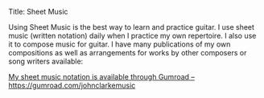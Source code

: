 Title: Sheet Music


Using Sheet Music is the best way to learn and practice guitar.  I use sheet music (written notation) daily when I practice my own repertoire. I also use it to compose music for guitar.  I have many publications of my own compositions as well as arrangements for works by other composers or song writers available:


<p><a href="https://gumroad.com/johnclarkemusic" target="_blank"> My sheet music notation is available through  Gumroad – https://gumroad.com/johnclarkemusic</a></p>